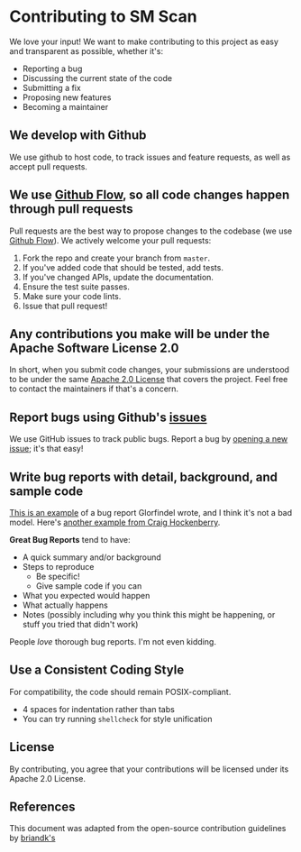 # Contributing to SM Scan
We love your input! We want to make contributing to this project as easy and transparent as possible, whether it's:

- Reporting a bug
- Discussing the current state of the code
- Submitting a fix
- Proposing new features
- Becoming a maintainer

## We develop with Github
We use github to host code, to track issues and feature requests, as well as accept pull requests.

## We use [Github Flow](https://guides.github.com/introduction/flow/index.html), so all code changes happen through pull requests
Pull requests are the best way to propose changes to the codebase (we use [Github Flow](https://guides.github.com/introduction/flow/index.html)). We actively welcome your pull requests:

1. Fork the repo and create your branch from `master`.
2. If you've added code that should be tested, add tests.
3. If you've changed APIs, update the documentation.
4. Ensure the test suite passes.
5. Make sure your code lints.
6. Issue that pull request!

## Any contributions you make will be under the Apache Software License 2.0
In short, when you submit code changes, your submissions are understood to be under the same [Apache 2.0 License](https://choosealicense.com/licenses/apache-2.0/) that covers the project. Feel free to contact the maintainers if that's a concern.

## Report bugs using Github's [issues](https://github.com/alanverdugo/sm_scan/issues)
We use GitHub issues to track public bugs. Report a bug by [opening a new issue](https://github.com/alanverdugo/sm_scan/issues); it's that easy!

## Write bug reports with detail, background, and sample code
[This is an example](http://stackoverflow.com/q/12488905/180626) of a bug report Glorfindel wrote, and I think it's not a bad model. Here's [another example from Craig Hockenberry](http://www.openradar.me/11905408).

**Great Bug Reports** tend to have:

- A quick summary and/or background
- Steps to reproduce
  - Be specific!
  - Give sample code if you can
- What you expected would happen
- What actually happens
- Notes (possibly including why you think this might be happening, or stuff you tried that didn't work)

People *love* thorough bug reports. I'm not even kidding.

## Use a Consistent Coding Style
For compatibility, the code should remain POSIX-compliant.

* 4 spaces for indentation rather than tabs
* You can try running `shellcheck` for style unification

## License
By contributing, you agree that your contributions will be licensed under its Apache 2.0 License.

## References
This document was adapted from the open-source contribution guidelines by [briandk's](https://gist.github.com/briandk/3d2e8b3ec8daf5a27a62)
